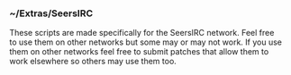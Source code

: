 ### ~/Extras/SeersIRC

These scripts are made specifically for the SeersIRC network. Feel free  
to use them on other networks but some may or may not work. If you use  
them on other networks feel free to submit patches that allow them to  
work elsewhere so others may use them too.